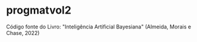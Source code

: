# progmatvol2
Código fonte do Livro: "Inteligência Artificial Bayesiana" (Almeida, Morais e Chase, 2022)

